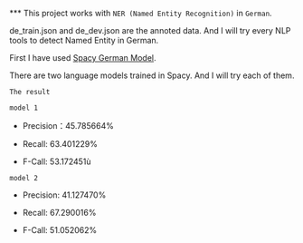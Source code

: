 *** This project works with `NER (Named Entity Recognition)` in `German`. 

de_train.json and de_dev.json are the annoted data. And I will try every NLP tools to detect Named Entity in German.

First I have used [Spacy German Model](https://spacy.io/models/de). 

There are two language models trained in Spacy. And I will try each of them.

`The result`

`model 1`
* Precision：45.785664%
- Recall: 63.401229%
* F-Call: 53.172451ù

`model 2`
* Precision: 41.127470%	
- Recall: 67.290016%	
* F-Call: 51.052062%
